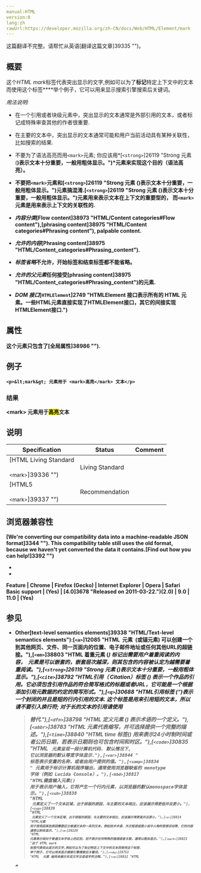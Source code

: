 ```yaml
---
manual:HTML
version:0
lang:zh
rawUrl:https://developer.mozilla.org/zh-CN/docs/Web/HTML/Element/mark
---
```




这篇翻译不完整。请帮忙从英语[翻译这篇文章]39335 "")。





## 概要<a name="概要"></a>


这个*HTML mark*标签代表突出显示的文字,例如可以为了**标记**特定上下文中的文本而使用这个标签****举个例子，它可以用来显示搜索引擎搜索后关键词。



*用法说明:*


* 在一个引用或者块级元素中，突出显示的文本通常是外部引用的文本，或者标记成特殊审查其他的作者很重要.
* 在主要的文本中，突出显示的文本通常可能和用户当前活动具有某种关联性，比如搜索的结果.
* 不要为了语法高亮而用`<mark>`元素; 你应该用*[`<strong>`]26119 "Strong 元素 (<strong>)表示文本十分重要，一般用粗体显示。")*元素来实现这个目的（语法高亮）。
* 不要把`<mark>`元素和[`<strong>`]26119 "Strong 元素 (<strong>)表示文本十分重要，一般用粗体显示。")元素搞混淆.[`<strong>`]26119 "Strong 元素 (<strong>)表示文本十分重要，一般用粗体显示。")元素用来表示文本在上下文的重要型的， 而`<mark>`元素是用来表示上下文的关联性的.


* <dfn>内容分类</dfn>[Flow content]38973 "HTML/Content categories#Flow content"),[phrasing content]38975 "HTML/Content categories#Phrasing content"), palpable content.
* <dfn>允许的内容</dfn>[Phrasing content]38975 "HTML/Content_categories#Phrasing_content").
* <dfn>标签省略</dfn>不允许，开始标签和结束标签都不能省略。
* <dfn>允许的父元素</dfn>任何接受[phrasing content]38975 "HTML/Content_categories#Phrasing_content")的元素.
* <dfn>DOM 接口</dfn>[`HTMLElement`]2749 "HTMLElement 接口表示所有的 HTML 元素。一些HTML元素直接实现了HTMLElement接口，其它的间接实现HTMLElement接口.")

## 属性<a name="属性"></a>


这个元素只包含了[全局属性]38986 "").


## 例子<a name="例子"></a>

```
<p>&lt;mark&gt; 元素用于 <mark>高亮</mark> 文本</p>
```

### 结果<a name="结果"></a>


&lt;mark&gt; 元素用于<mark>高亮</mark>文本


## 说明<a name="Specifications"></a>

Specification | Status | Comment 
 ---  |  ---  |  ---  | 
[HTML Living Standard<br></br><small>&lt;mark&gt;</small>]39336 "") | Living Standard |  
[HTML5<br></br><small>&lt;mark&gt;</small>]39337 "") | Recommendation |  


## 浏览器兼容性<a name="浏览器兼容性"></a>


**[We&#39;re converting our compatibility data into a machine-readable JSON format]3344 "")**. This compatibility table still uses the old format, because we haven&#39;t yet converted the data it contains.**[Find out how you can help!]3392 "")**


* 
* 

Feature | Chrome | Firefox (Gecko) | Internet Explorer | Opera | Safari 
Basic support | (Yes) | [4.0]3678 "Released on 2011-03-22.")(2.0) | 9.0 | 11.0 | (Yes) 




## 参见<a name="参见"></a>

* Other[text-level semantics elements]39338 "HTML/Text-level semantics elements"):[`<a>`]12085 "HTML <a> 元素  (或锚元素) 可以创建一个到其他网页、文件、同一页面内的位置、电子邮件地址或任何其他URL的超链接。"),[`<em>`]38803 "HTML 着重元素 (<em>) 标记出需要用户着重阅读的内容， <em> 元素是可以嵌套的，嵌套层次越深，则其包含的内容被认定为越需要着重阅读。"),[`<strong>`]26119 "Strong 元素 (<strong>)表示文本十分重要，一般用粗体显示。"),[`<cite>`]38792 "HTML引用（ Citation）标签 (<cite>) 表示一个作品的引用。它必须包含引用作品的符合简写格式的标题或者URL，它可能是一个根据添加引用元数据的约定的简写形式。"),[`<q>`]30688 "HTML引用标签 (<q>)表示一个封闭的并且是短的行内引用的文本. 这个标签是用来引用短的文本，所以请不要引入换行符; 对于长的文本的引用请使用 <blockquote> 替代."),[`<dfn>`]38798 "HTML 定义元素 (<dfn>) 表示术语的一个定义。"),[`<abbr>`]38783 "HTML <abbr>元素代表缩写，并可选择提供一个完整的描述。"),[`<time>`]38840 "HTML time 标签(<time>) 用来表示24小时制时间或者公历日期，若表示日期则也可包含时间和时区。"),[`<code>`]30835 "HTML <code> 元素呈现一段计算机代码. 默认情况下, 它以浏览器的默认等宽字体显示."),[`<var>`]38844 "<var> 标签表示变量的名称，或者由用户提供的值。"),[`<samp>`]38834 "<samp> 元素用于标识计算机程序输出，通常使用浏览器缺省的 monotype 字体（例如 Lucida Console）。"),[`<kbd>`]38817 "HTML键盘输入元素(<kbd>) 用于表示用户输入，它将产生一个行内元素，以浏览器的默认monospace字体显示。"),[`<sub>`]38838 "HTML <sub> 元素定义了一个文本区域，出于排版的原因，与主要的文本相比，应该展示得更低并且更小。"),[`<sup>`]38839 "HTML <sup> 元素定义了一个文本区域，出于排版的原因，与主要的文本相比，应该展示得更高并且更小。"),[`<i>`]38814 "HTML元素 <i> 用于表现因某些原因需要区分普通文本的一系列文本。例如技术术语、外文短语或是小说中人物的思想活动等，它的内容通常以斜体显示。"),[`<b>`]26120 "HTML <b>元素表示相对于普通文本字体上的区别，但不表示任何特殊的强调或者关联，通常以粗体显示。"),[`<mark>`]38823 "这个 HTML mark 标签代表突出显示的文字,例如可以为了标记特定上下文中的文本而使用这个标签. 举个例子，它可以用来显示搜索引擎搜索后关键词。"),[`<ruby>`]29753 "HTML <ruby> 元素 被用来展示东亚文字注音或字符注释。"),[`<rp>`]38832 "HTML <rp> 元素用于为那些不能使用 <ruby> 元素展示 ruby 注解的浏览器，提供随后的圆括号。"),[`<rt>`]29754 "HTML <rt> element 包含字符的发音，字符在 ruby 注解中出现，它用于描述东亚字符的发音。这个元素始终在 <ruby> 元素中使用。"),[`<bdo>`]38789 "<bdo> 元素 (HTML双向覆盖元素)用于覆盖当前文本的朝向，它使得字符按给定的方向排列。"),[`<span>`]24248 "HTML <span> 元素是短语内容的通用行内容器，并没有任何特殊语义。可以使用它来编组元素以达到某种样式意图（通过使用类或者Id属性），或者这些元素有着共同的属性，比如lang。应该在没有其他合适的语义元素时才使用它。<span> 与 <div> 元素很相似，但 <div> 是一个 块元素 而 <span> 则是  行内元素 ."),[`<br>`]27454 "HTML 元素 换行 <br> 在文本中产生一个换行（回车键）。这对于写诗或写一个地址来说显得很有用。它可以将行明显地分开。"),[`<wbr>`]38845 "HTML <wbr> 元素  — 一个文本中的位置，其中浏览器可以选择来换行，虽然它的换行规则可能不会在这里换行。").



